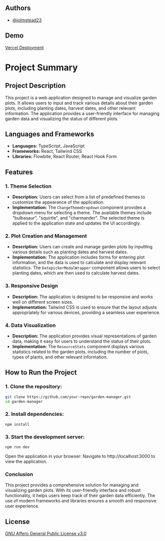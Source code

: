 
## Authors
   - [@iolmstead23](https://github.com/iolmstead23)

## Demo
   [Vercel Deployment](https://olmstead-garden.vercel.app/)

# Project Summary

## Project Description

   This project is a web application designed to manage and visualize garden plots. It allows users to input and track various details about their garden plots, including planting dates, harvest dates, and other relevant information. The application provides a user-friendly interface for managing garden data and visualizing the status of different plots.

## Languages and Frameworks

- **Languages:** TypeScript, JavaScript
- **Frameworks:** React, Tailwind CSS
- **Libraries:** Flowbite, React Router, React Hook Form

## Features

### 1. **Theme Selection**
   - **Description:** Users can select from a list of predefined themes to customize the appearance of the application.
   - **Implementation:** The `ChangeThemeDropdown` component provides a dropdown menu for selecting a theme. The available themes include "bulbasaur", "squirtle", and "charmander". The selected theme is applied to the application state and updates the UI accordingly.

### 2. **Plot Creation and Management**
   - **Description:** Users can create and manage garden plots by inputting various details such as planting dates and harvest dates.
   - **Implementation:** The application includes forms for entering plot information, and the data is used to calculate and display relevant statistics. The `DatepickerModalWrapper` component allows users to select planting dates, which are then used to calculate harvest dates.

### 3. **Responsive Design**
   - **Description:** The application is designed to be responsive and works well on different screen sizes.
   - **Implementation:** Tailwind CSS is used to ensure that the layout adjusts appropriately for various devices, providing a seamless user experience.

### 4. **Data Visualization**
   - **Description:** The application provides visual representations of garden data, making it easy for users to understand the status of their plots.
   - **Implementation:** The `ResourceStats` component displays various statistics related to the garden plots, including the number of plots, types of plants, and other relevant information.

## How to Run the Project

### 1. **Clone the repository:**
   ```sh
   git clone https://github.com/your-repo/garden-manager.git
   cd garden-manager
   ```

### 2. **Install dependencies:**
   ``` npm install ```

### 3. **Start the development server:**
   ``` npm run dev ```

   Open the application in your browser: Navigate to http://localhost:3000 to view the application.

### **Conclusion**
   This project provides a comprehensive solution for managing and visualizing garden plots. With its user-friendly interface and robust functionality, it helps users keep track of their garden data efficiently. The use of modern frameworks and libraries ensures a smooth and responsive user experience.

## **License**
   [GNU Affero General Public License v3.0](https://choosealicense.com/licenses/agpl-3.0/)